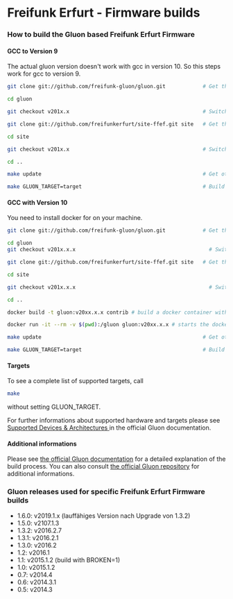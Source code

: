 # Freifunk Erfurt - Firmware builds

### How to build the Gluon based Freifunk Erfurt Firmware

#### GCC to Version 9
The actual gluon version doesn't work with gcc in version 10. So this steps work for gcc to version 9.

``` bash
git clone git://github.com/freifunk-gluon/gluon.git            # Get the official Gluon repository

cd gluon

git checkout v201x.x                                           # Switch to Gluon release if not master (see below)

git clone git://github.com/freifunkerfurt/site-ffef.git site   # Get the Freifunk Erfurt site repository

cd site

git checkout v201x.x                                           # Switch to site config release if not master (see below or tags)

cd ..

make update                                                    # Get other repositories used by Gluon

make GLUON_TARGET=target                                       # Build Gluon for a target
```

#### GCC with Version 10

You need to install docker for on your machine.

``` bash
git clone git://github.com/freifunk-gluon/gluon.git            # Get the official Gluon repository

cd gluon
git checkout v201x.x.x                                           # Switch to Gluon release if not master (see below)

git clone git://github.com/freifunkerfurt/site-ffef.git site   # Get the Freifunk Erfurt site repository

cd site

git checkout v201x.x.x                                           # Switch to site config release if not master (see below or tags)

cd ..

docker build -t gluon:v20xx.x.x contrib # build a docker container with the specific gluon version

docker run -it --rm -v $(pwd):/gluon gluon:v20xx.x.x # starts the docker container

make update                                                    # Get other repositories used by Gluon

make GLUON_TARGET=target                                       # Build Gluon for a target
```
#### Targets

To see a complete list of supported targets, call

```bash
make
```

without setting GLUON_TARGET.

For further informations about supported hardware and targets please see [Supported Devices & Architectures ](http://gluon.readthedocs.io/en/latest/index.html#supported-devices-architectures) in the official Gluon documentation.

#### Additional informations

Please see [the official Gluon documentation](http://gluon.readthedocs.io/en/latest/user/getting_started.html) for a detailed explanation of the build process. You can also consult [the official Gluon repository](https://github.com/freifunk-gluon/gluon) for additional informations.

### Gluon releases used for specific Freifunk Erfurt Firmware builds

- 1.6.0: v2019.1.x (lauffähiges Version nach Upgrade von 1.3.2)
- 1.5.0: v2107.1.3
- 1.3.2: v2016.2.7
- 1.3.1: v2016.2.1
- 1.3.0: v2016.2
- 1.2:   v2016.1
- 1.1:   v2015.1.2 (build with BROKEN=1)
- 1.0:   v2015.1.2
- 0.7:   v2014.4
- 0.6:   v2014.3.1
- 0.5:   v2014.3
